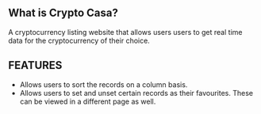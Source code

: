 ## What is Crypto Casa?
A cryptocurrency listing website that allows users users to get real time data for the cryptocurrency of their choice.

## FEATURES
* Allows users to sort the records on a column basis.
* Allows users to set and unset certain records as their favourites. These can be viewed in a different page as well.